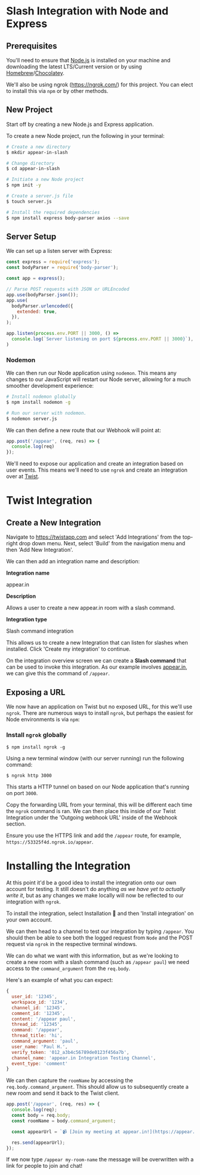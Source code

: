 # Slash Integration with Node and Express

## Prerequisites
You'll need to ensure that [Node.js](https://node.js) is installed on your machine and downloading the latest LTS/Current version or by using [Homebrew](https://brew.sh)/[Chocolatey](https://chocolatey.org).

We'll also be using ngrok (https://ngrok.com/) for this project. You can elect to install this via `npm` or by other methods.

## New Project
Start off by creating a new Node.js and Express application.

To create a new Node project, run the following in your terminal:

```bash
# Create a new directory
$ mkdir appear-in-slash

# Change directory
$ cd appear-in-slash

# Initiate a new Node project
$ npm init -y

# Create a server.js file
$ touch server.js

# Install the required dependencies
$ npm install express body-parser axios --save
```

## Server Setup

We can set up a listen server with Express:

```javascript
const express = require('express');
const bodyParser = require('body-parser');

const app = express();

// Parse POST requests with JSON or URLEncoded
app.use(bodyParser.json());
app.use(
  bodyParser.urlencoded({
    extended: true,
  }),
);

app.listen(process.env.PORT || 3000, () =>
  console.log(`Server listening on port ${process.env.PORT || 3000}`),
)
```

### Nodemon
We can then run our Node application using `nodemon`. This means any changes to our JavaScript will restart our Node server, allowing for a much smoother development experience:

```bash
# Install nodemon globally
$ npm install nodemon -g

# Run our server with nodemon.
$ nodemon server.js
```

We can then define a new route that our Webhook will point at:


```javascript
app.post('/appear', (req, res) => {
  console.log(req)
});
```
We'll need to expose our application and create an integration based on user events. This means we'll need to use `ngrok` and create an integration over at [Twist](https://twistapp.com).


# Twist Integration
## Create a New Integration

Navigate to https://twistapp.com and select 'Add Integrations' from the top-right drop down menu. Next, select 'Build' from the navigation menu and then 'Add New Integration'.

We can then add an integration name and description:

**Integration name**

appear.in


**Description**

Allows a user to create a new appear.in room with a slash command.

**Integration type**

Slash command integration

This allows us to create a new Integration that can listen for slashes when installed. Click 'Create my integration' to continue.

On the integration overview screen we can create a **Slash command** that can be used to invoke this integration. As our example involves [appear.in](https://appear.in), we can give this the command of `/appear`.

## Exposing a URL
We now have an application on Twist but no exposed URL, for this we'll use `ngrok`. There are numerous ways to install `ngrok`, but perhaps the easiest for Node environments is via `npm`:

### Install `ngrok` globally

```
$ npm install ngrok -g
```

Using a new terminal window (with our server running) run the following command:

```$ ngrok http 3000```

This starts a HTTP tunnel on based on our Node application that's running on port `3000`.

Copy the forwarding URL from your terminal, this will be different each time the `ngrok` command is ran. We can then place this inside of our Twist Integration under the 'Outgoing webhook URL' inside of the Webhook section.

Ensure you use the HTTPS link and add the `/appear` route, for example, `https://53325f4d.ngrok.io/appear`.

# Installing the Integration

At this point it'd be a good idea to install the integration onto our own account for testing. It still doesn't do anything *as we have yet to actually write it*, but as any changes we make locally will now be reflected to our integration with `ngrok`.

To install the integration, select Installation 🚀 and then 'Install integration' on your own account.

We can then head to a channel to test our integration by typing `/appear`. You should then be able to see both the logged request from `Node` and the POST request via `ngrok` in the respective terminal windows.

We can do what we want with this information, but as we're looking to create a new room with a slash command (such as `/appear paul`) we need access to the `command_argument` from the `req.body`.

Here's an example of what you can expect:
```javascript
{ 
  user_id: '12345',
  workspace_id: '1234',
  channel_id: '12345',
  comment_id: '12345',
  content: '/appear paul',
  thread_id: '12345',
  command: '/appear',
  thread_title: 'hi',
  command_argument: 'paul',
  user_name: 'Paul H.',
  verify_token: '012_a3b4c56789de0123f456a7b',
  channel_name: 'appear.in Integration Testing Channel',
  event_type: 'comment'
}
```

We can then capture the `roomName` by accessing the `req.body.command_argument`. This should allow us to subsequently create a new room and send it back to the Twist client.

```javascript
app.post('/appear', (req, res) => {
  console.log(req);
  const body = req.body;
  const roomName = body.command_argument;

  const appearUrl = `📹 [Join my meeting at appear.in!](https://appear.in/${roomName})`;

  res.send(appearUrl);
});
```

If we now type `/appear my-room-name` the message will be overwritten with a link for people to join and chat!